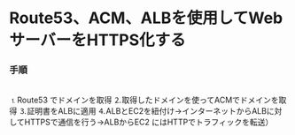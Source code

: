 # Route53、ACM、ALBを使用してWebサーバーをHTTPS化する
### 手順  
<br>
⒈Route53 でドメインを取得   
⒉取得したドメインを使ってACMでドメインを取得  
⒊証明書をALBに適用  
⒋ALBとEC2を紐付け→インターネットからALBに対してHTTPSで通信を行う→ALBからEC2 にはHTTPでトラフィックを転送）  
